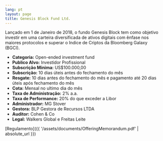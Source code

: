```yaml
---
lang: pt
layout: page
title: Genesis Block Fund Ltd.
---
```


Lançado em 1 de Janeiro de 2018, o fundo Genesis Block tem como objetivo investir em uma carteira diversificada de ativos digitais com ênfase nos maiores protocolos e superar o Indice de Criptos da Bloomberg Galaxy (BGCI).

- **Categoria:** Open-ended investment fund
- **Publico Alvo:**  Investidor Profissional
- **Subscrição Mínima:** US$100.000,00
- **Subscrição:** 10 dias úteis antes do fechamento do mês 
- **Resgate:**  10 dias antes do fechamento do mês e pagamento até 20 dias úteis após fechamento do mês
- **Cota:** Mensal no ultimo dia do mês
- **Taxa de Administração:** 2% a.a.
- **Taxa de Performance:** 20% do que exceder a Libor
- **Administrador:**  MG Stover
- **Gestora:** BLP Gestora de Recursos LTDA
- **Auditor:** Cohen & Co
- **Legal:** Walkers Global e Freitas Leite

[Regulamento]({{ '/assets/documents/OfferingMemorandum.pdf' | absolute_url }})
